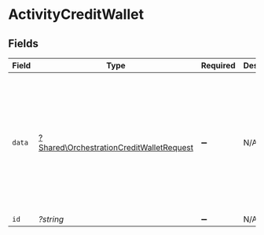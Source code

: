 # ActivityCreditWallet


## Fields

| Field                                                                                               | Type                                                                                                | Required                                                                                            | Description                                                                                         | Example                                                                                             |
| --------------------------------------------------------------------------------------------------- | --------------------------------------------------------------------------------------------------- | --------------------------------------------------------------------------------------------------- | --------------------------------------------------------------------------------------------------- | --------------------------------------------------------------------------------------------------- |
| `data`                                                                                              | [?Shared\OrchestrationCreditWalletRequest](../../Models/Shared/OrchestrationCreditWalletRequest.md) | :heavy_minus_sign:                                                                                  | N/A                                                                                                 | {<br/>"amount": {<br/>"asset": "USD/2",<br/>"amount": 100<br/>},<br/>"metadata": {<br/>"key": ""<br/>},<br/>"sources": []<br/>} |
| `id`                                                                                                | *?string*                                                                                           | :heavy_minus_sign:                                                                                  | N/A                                                                                                 |                                                                                                     |
